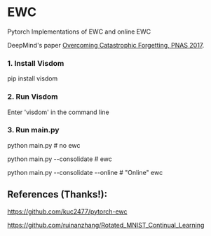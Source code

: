 # EWC
Pytorch Implementations of EWC and online EWC

DeepMind's paper [Overcoming Catastrophic Forgetting, PNAS 2017](https://arxiv.org/abs/1612.00796).

### 1. Install Visdom 

pip install visdom

### 2. Run Visdom 

Enter 'visdom' in the command line

### 3. Run main.py

python main.py                            # no ewc

python main.py --consolidate              # ewc

python main.py --consolidate --online     # "Online" ewc

## References (Thanks!):

https://github.com/kuc2477/pytorch-ewc

https://github.com/ruinanzhang/Rotated_MNIST_Continual_Learning
